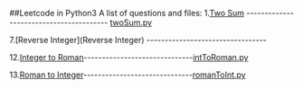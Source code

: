 ##Leetcode in Python3
A list of questions and files:
1.[Two Sum](https://leetcode.com/problems/two-sum/) ----------------------------------------   [twoSum.py](https://github.com/bymost/leetcode/blob/master/twoSum.py)

7.[Reverse Integer](Reverse Integer) ---------------------------------[]() 

12.[Integer to Roman](https://leetcode.com/problems/integer-to-roman)------------------------------[intToRoman.py](https://github.com/bymost/leetcode/blob/master/intToRoman.py)

13.[Roman to Integer](https://leetcode.com/problems/roman-to-integer)------------------------------[romanToInt.py](https://github.com/bymost/leetcode/blob/master/romanToInt.py)




